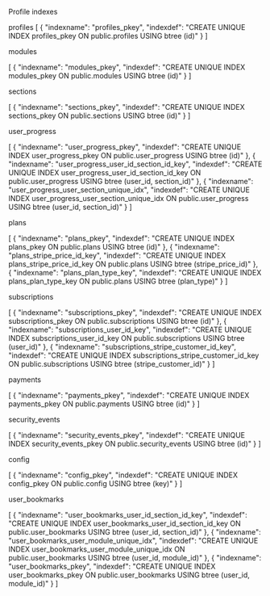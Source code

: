 Profile indexes

profiles
[
  {
    "indexname": "profiles_pkey",
    "indexdef": "CREATE UNIQUE INDEX profiles_pkey ON public.profiles USING btree (id)"
  }
]

modules

[
  {
    "indexname": "modules_pkey",
    "indexdef": "CREATE UNIQUE INDEX modules_pkey ON public.modules USING btree (id)"
  }
]

sections

[
  {
    "indexname": "sections_pkey",
    "indexdef": "CREATE UNIQUE INDEX sections_pkey ON public.sections USING btree (id)"
  }
]

user_progress

[
  {
    "indexname": "user_progress_pkey",
    "indexdef": "CREATE UNIQUE INDEX user_progress_pkey ON public.user_progress USING btree (id)"
  },
  {
    "indexname": "user_progress_user_id_section_id_key",
    "indexdef": "CREATE UNIQUE INDEX user_progress_user_id_section_id_key ON public.user_progress USING btree (user_id, section_id)"
  },
  {
    "indexname": "user_progress_user_section_unique_idx",
    "indexdef": "CREATE UNIQUE INDEX user_progress_user_section_unique_idx ON public.user_progress USING btree (user_id, section_id)"
  }
]

plans

[
  {
    "indexname": "plans_pkey",
    "indexdef": "CREATE UNIQUE INDEX plans_pkey ON public.plans USING btree (id)"
  },
  {
    "indexname": "plans_stripe_price_id_key",
    "indexdef": "CREATE UNIQUE INDEX plans_stripe_price_id_key ON public.plans USING btree (stripe_price_id)"
  },
  {
    "indexname": "plans_plan_type_key",
    "indexdef": "CREATE UNIQUE INDEX plans_plan_type_key ON public.plans USING btree (plan_type)"
  }
]

subscriptions

[
  {
    "indexname": "subscriptions_pkey",
    "indexdef": "CREATE UNIQUE INDEX subscriptions_pkey ON public.subscriptions USING btree (id)"
  },
  {
    "indexname": "subscriptions_user_id_key",
    "indexdef": "CREATE UNIQUE INDEX subscriptions_user_id_key ON public.subscriptions USING btree (user_id)"
  },
  {
    "indexname": "subscriptions_stripe_customer_id_key",
    "indexdef": "CREATE UNIQUE INDEX subscriptions_stripe_customer_id_key ON public.subscriptions USING btree (stripe_customer_id)"
  }
]

payments

[
  {
    "indexname": "payments_pkey",
    "indexdef": "CREATE UNIQUE INDEX payments_pkey ON public.payments USING btree (id)"
  }
]

security_events

[
  {
    "indexname": "security_events_pkey",
    "indexdef": "CREATE UNIQUE INDEX security_events_pkey ON public.security_events USING btree (id)"
  }
]

config

[
  {
    "indexname": "config_pkey",
    "indexdef": "CREATE UNIQUE INDEX config_pkey ON public.config USING btree (key)"
  }
]

user_bookmarks

[
  {
    "indexname": "user_bookmarks_user_id_section_id_key",
    "indexdef": "CREATE UNIQUE INDEX user_bookmarks_user_id_section_id_key ON public.user_bookmarks USING btree (user_id, section_id)"
  },
  {
    "indexname": "user_bookmarks_user_module_unique_idx",
    "indexdef": "CREATE UNIQUE INDEX user_bookmarks_user_module_unique_idx ON public.user_bookmarks USING btree (user_id, module_id)"
  },
  {
    "indexname": "user_bookmarks_pkey",
    "indexdef": "CREATE UNIQUE INDEX user_bookmarks_pkey ON public.user_bookmarks USING btree (user_id, module_id)"
  }
]